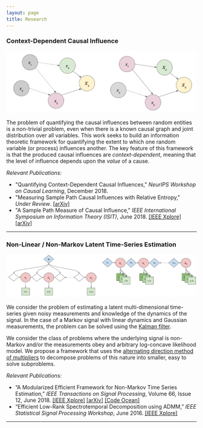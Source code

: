 ```yaml
---
layout: page
title: Research
---
```


### Context-Dependent Causal Influence

![Time-Varying Causality](https://raw.githubusercontent.com/gabeschamberg/gabeschamberg.github.io/master/imgs/causality5.png)

The problem of quantifying the causal influences between random entities is a non-trivial problem, even when there is a known causal graph and joint distribution over all variables. This work seeks to build an information theoretic framework for quantifying the extent to which one random variable (or process) influences another. The key feature of this framework is that the produced causal influences are *context-dependent*, meaning that the level of influence depends upon the *value* of a cause.

*Relevant Publications:*
- "Quantifying Context-Dependent Causal Influences," *NeurIPS Workshop on Causal Learning*, December 2018.
- "Measuring Sample Path Causal Influences with Relative Entropy," *Under Review*.
[[arXiv]](https://arxiv.org/abs/1810.05250)
- "A Sample Path Measure of Causal Influence," *IEEE International Symposium on Information Theory (ISIT)*, June 2018.
[[IEEE Xplore]](https://ieeexplore.ieee.org/document/8437627/)
[[arXiv]](https://arxiv.org/abs/1805.03333)

-----

### Non-Linear / Non-Markov Latent Time-Series Estimation

![Non-Linear/Non-Markov Problems](https://raw.githubusercontent.com/gabeschamberg/gabeschamberg.github.io/master/imgs/nonmarkov_nonlin_sig.png)

We consider the problem of estimating a latent multi-dimensional time-series given noisy measurements and knowledge of the dynamics of the signal. In the case of a Markov signal with linear dynamics and Gaussian measurements, the problem can be solved using the [Kalman filter](https://en.wikipedia.org/wiki/Kalman_filter).

We consider the class of problems where the underlying signal is non-Markov and/or the measurements obey and arbitrary log-concave likelihood model. We propose a framework that uses the [alternating direction method of multipliers](http://stanford.edu/~boyd/admm.html) to decompose problems of this nature into smaller, easy to solve subproblems.

*Relevant Publications:*
- “A Modularized Efficient Framework for
Non-Markov Time Series Estimation,” *IEEE Transactions on Signal Processing*, Volume 66, Issue 12, June 2018.
[[IEEE Xplore]](https://ieeexplore.ieee.org/document/8259364/)
[[arXiv]](https://arxiv.org/abs/1706.04685)
[[Code Ocean]](https://codeocean.com/2018/01/16/a-modularized-efficient-framework-for-non-markov-time-series-estimation/)
- “Efficient Low-Rank Spectrotemporal Decomposition using ADMM,” *IEEE Statistical Signal Processing Workshop*, June 2016.
[[IEEE Xplore]](http://ieeexplore.ieee.org/document/7551797/)

-----